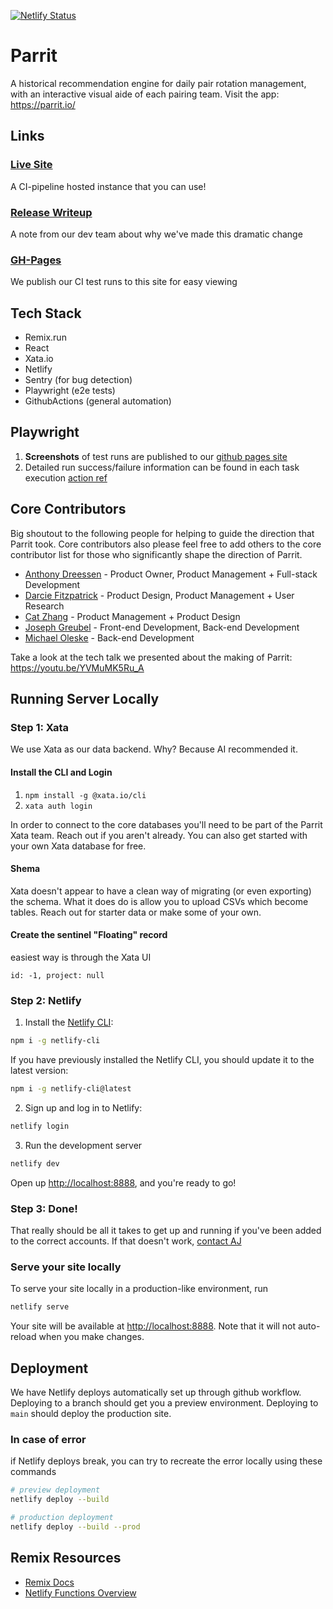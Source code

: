[![Netlify Status](https://api.netlify.com/api/v1/badges/6f43fea8-e2ed-4356-823e-66607621761d/deploy-status)](https://app.netlify.com/sites/parrit/deploys)

# Parrit

A historical recommendation engine for daily pair rotation management, with an interactive visual aide of each pairing team.
Visit the app: https://parrit.io/

## Links

### [Live Site](https://parrit.io)

A CI-pipeline hosted instance that you can use!

### [Release Writeup](./REWRITE.md)

A note from our dev team about why we've made this dramatic change

### [GH-Pages](https://parrit.github.io/parrit-remix-netlify)

We publish our CI test runs to this site for easy viewing

## Tech Stack

- Remix.run
- React
- Xata.io
- Netlify
- Sentry (for bug detection)
- Playwright (e2e tests)
- GithubActions (general automation)

## Playwright

1. **Screenshots** of test runs are published to our [github pages site](https://parrit.github.io/parrit-remix-netlify/)
2. Detailed run success/failure information can be found in each task execution [action ref](https://github.com/Parrit/parrit-remix-netlify/actions/workflows/playwright.yml)

## Core Contributors

Big shoutout to the following people for helping to guide the direction that Parrit took. Core contributors also please feel free to add others to the core contributor list for those who significantly shape the direction of Parrit.

- [Anthony Dreessen](mailto:anthonydreessen@gmail.com) - Product Owner, Product Management + Full-stack Development
- [Darcie Fitzpatrick](mailto:darciefitzpatrick@gmail.com) - Product Design, Product Management + User Research
- [Cat Zhang](mailto:cielzee@gmail.com) - Product Management + Product Design
- [Joseph Greubel](mailto:joegreubel1@gmail.com) - Front-end Development, Back-end Development
- [Michael Oleske](mailto:moleske@pivotal.io) - Back-end Development

Take a look at the tech talk we presented about the making of Parrit: https://youtu.be/YVMuMK5Ru_A

## Running Server Locally

### Step 1: Xata

We use Xata as our data backend. Why? Because AI recommended it.

#### Install the CLI and Login

1. `npm install -g @xata.io/cli`
2. `xata auth login`

In order to connect to the core databases you'll need to be part of the Parrit Xata team. Reach out if you aren't already. You can also get started with your own Xata database for free.

#### Shema

Xata doesn't appear to have a clean way of migrating (or even exporting) the schema. What it does do is allow you to upload CSVs which become tables. Reach out for starter data or make some of your own.

#### Create the sentinel "Floating" record

easiest way is through the Xata UI

`id: -1, project: null`

### Step 2: Netlify

1. Install the [Netlify CLI](https://docs.netlify.com/cli/get-started/):

```sh
npm i -g netlify-cli
```

If you have previously installed the Netlify CLI, you should update it to the latest version:

```sh
npm i -g netlify-cli@latest
```

2. Sign up and log in to Netlify:

```sh
netlify login
```

3. Run the development server

```sh
netlify dev
```

Open up [http://localhost:8888](http://localhost:8888), and you're ready to go!

### Step 3: Done!

That really should be all it takes to get up and running if you've been added to the correct accounts. If that doesn't work, [contact AJ](mailto:anthonydreessen@gmail.com)

### Serve your site locally

To serve your site locally in a production-like environment, run

```sh
netlify serve
```

Your site will be available at [http://localhost:8888](http://localhost:8888). Note that it will not auto-reload when you make changes.

## Deployment

We have Netlify deploys automatically set up through github workflow. Deploying to a branch should get you a preview environment. Deploying to `main` should deploy the production site.

### In case of error

if Netlify deploys break, you can try to recreate the error locally using these commands

```sh
# preview deployment
netlify deploy --build

# production deployment
netlify deploy --build --prod
```

## Remix Resources

- [Remix Docs](https://remix.run/docs)
- [Netlify Functions Overview](https://docs.netlify.com/functions/overview)

